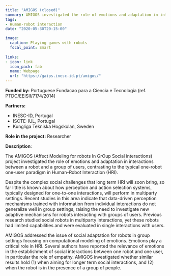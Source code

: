 ```yaml
---
title: "AMIGOS (closed)"
summary: AMIGOS investigated the role of emotions and adaptation in interactions between a robot and a group of users.
tags:
- Human-robot interaction
date: "2020-05-30T20:15:00"

image:
  caption: Playing games with robots
  focal_point: Smart
 
links:
- icon: link
  icon_pack: fab
  name: Webpage
  url: "https://gaips.inesc-id.pt/amigos/"
---
```


**Funded by:** Portuguese Fundacao para a Ciencia e Tecnologia (ref. PTDC/EEISII/7174/2014)

**Partners:**

* INESC-ID, Portugal
* ISCTE-IUL, Portugal
* Kungliga Tekniska Hogskolan, Sweden

**Role in the project:** Researcher

**Description**: 

The AMIGOS (Affect Modeling for robots In GrOup Social interactions) project investigated the role of emotions and adaptation in interactions between a robot and a group of users, contrasting to the typical one-robot one-­user paradigm in Human­-Robot Interaction (HRI). 

Despite the complex social challenges that long­ term HRI will soon bring, so far little is known about how perception and action selection systems, typically designed for one-­to-­one interactions, will perform in multiparty settings. Recent studies in this area indicate that data­-driven perception mechanisms trained with information from individual interactions do not generalize well in group settings, raising the need to investigate new adaptive mechanisms for robots interacting with groups of users. Previous research studied social robots in multiparty interactions, yet these robots had limited capabilities and were evaluated in single interactions with users.

AMIGOS addressed the issue of social adaptation for robots in group settings focusing on computational modeling of emotions. Emotions play a critical role in HRI. Several authors have reported the relevance of emotions in the establishment of social interactions between one robot and one user, in particular the role of empathy. AMIGOS investigated whether similar results hold (1) when aiming for longer term social interactions, and (2) when the robot is in the presence of a group of people.